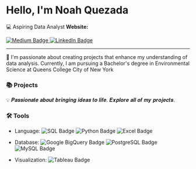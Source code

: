 # Hello, I'm Noah Quezada
:computer: Aspiring Data Analyst
**Website:**  

<a href="https://medium.com/@noahquezadaags" target="_blank">
  <img src="https://img.shields.io/badge/Medium-000000?style=for-the-badge&logo=medium&logoColor=white" 
  alt="Medium Badge"/>
</a><a href="https://www.linkedin.com/in/noah-quezada-20425231a/" target="_blank">
  <img src="https://img.shields.io/badge/LinkedIn-0A66C2?style=for-the-badge&logo=linkedin&logoColor=white" 
  alt="LinkedIn Badge"/>
</a>

---
👋 I'm passionate about creating projects that enhance my understanding of data analysis. Currently, I am pursuing a Bachelor's degree in Environmental Science at Queens College City of New York 

### 📚 Projects 
💡 𝑷𝒂𝒔𝒔𝒊𝒐𝒏𝒂𝒕𝒆 𝒂𝒃𝒐𝒖𝒕 𝒃𝒓𝒊𝒏𝒈𝒊𝒏𝒈 𝒊𝒅𝒆𝒂𝒔 𝒕𝒐 𝒍𝒊𝒇𝒆. 𝑬𝒙𝒑𝒍𝒐𝒓𝒆 𝒂𝒍𝒍 𝒐𝒇 𝒎𝒚 𝒑𝒓𝒐𝒋𝒆𝒄𝒕𝒔.

### 🛠️ Tools

- Language: <img src="https://img.shields.io/badge/SQL-316192?style=flat-square&logo=postgresql&logoColor=white" alt="SQL Badge"/> <img src="https://img.shields.io/badge/Python-3776AB?style=flat-square&logo=python&logoColor=white" alt="Python Badge"/> <img src="https://img.shields.io/badge/Excel-217346?style=flat-square&logo=microsoft-excel&logoColor=white" alt="Excel Badge"/>

- Database: <img src="https://img.shields.io/badge/Google%20BigQuery-4285F4?style=flat-square&logo=google-cloud&logoColor=white" alt="Google BigQuery Badge"/> <img src="https://img.shields.io/badge/PostgreSQL-4169E1?style=flat-square&logo=postgresql&logoColor=white" alt="PostgreSQL Badge"/> <img src="https://img.shields.io/badge/MySQL-4479A1?style=flat-square&logo=mysql&logoColor=white" alt="MySQL Badge"/>

- Visualization: <img src="https://img.shields.io/badge/Tableau-E97627?style=flat-square&logo=tableau&logoColor=white" alt="Tableau Badge"/>
